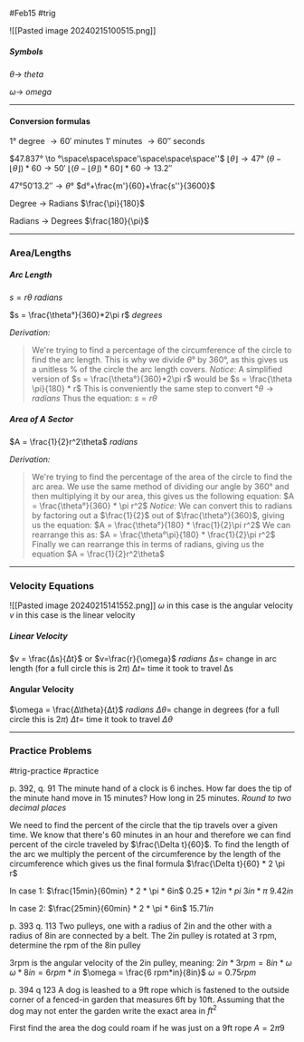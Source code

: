 #Feb15 #trig


![[Pasted image 20240215100515.png]]


##### Symbols
$\theta \to$ *theta*

$\omega \to$ *omega*

---
#### Conversion formulas
$1°$ degree $\to 60'$ minutes
$1'$ minutes $\to 60''$ seconds

$47.837° \to °\space\space\space'\space\space\space''$
$\lfloor\theta\rfloor \to 47°$
$(\theta -\lfloor\theta\rfloor) * 60 \to 50'$
$\lfloor(\theta -\lfloor\theta\rfloor) * 60\rfloor * 60 \to 13.2''$

$47° 50' 13.2'' \to \theta°$
$d°+\frac{m'}{60}+\frac{s''}{3600}$

Degree $\to$ Radians
$\frac{\pi}{180}$

Radians $\to$ Degrees
$\frac{180}{\pi}$

---
### Area/Lengths
##### Arc Length
$s = r\theta$
*radians*

$s = \frac{\theta°}{360}*2\pi r$
*degrees*

*Derivation:*
> We're trying to find a percentage of the circumference of the circle to find the arc length.
> This is why we divide $\theta$° by 360°, as this gives us a unitless % of the circle the arc length covers.
> *Notice*:
> A simplified version of $s = \frac{\theta°}{360}*2\pi r$ would be $s = \frac{\theta \pi}{180} * r$
> This is conveniently the same step to convert $°\theta \to radians$
> Thus the equation: $s = r\theta$

##### Area of A Sector
$A = \frac{1}{2}r^2\theta$
*radians*

*Derivation:*
> We're trying to find the percentage of the area of the circle to find the arc area.
> We use the same method of dividing our angle by 360° and then multiplying it by our area, this gives us the following equation: $A = \frac{\theta°}{360} * \pi r^2$
> *Notice:*
> We can convert this to radians by factoring out a $\frac{1}{2}$ out of $\frac{\theta°}{360}$, giving us the equation:
> $A = \frac{\theta°}{180} * \frac{1}{2}\pi r^2$
> We can rearrange this as:
> $A = \frac{\theta°\pi}{180} * \frac{1}{2}\pi r^2$
> Finally we can rearrange this in terms of radians, giving us the equation
> $A = \frac{1}{2}r^2\theta$

---
### Velocity Equations
![[Pasted image 20240215141552.png]]
$\omega$ in this case is the angular velocity
$v$ in this case is the linear velocity
##### Linear Velocity
$v = \frac{∆s}{∆t}$ or $v=\frac{r}{\omega}$
*radians*
$∆s =$ change in arc length (for a full circle this is $2\pi$)
$∆t =$ time it took to travel ∆s

#### Angular Velocity
$\omega = \frac{∆\theta}{∆t}$
*radians*
$\Delta\theta =$ change in degrees   (for a full circle this is $2\pi$)
$\Delta t =$ time it took to travel $\Delta\theta$


---
### Practice Problems
#trig-practice #practice

p. 392, q. 91
The minute hand of a clock is 6 inches. How far does the tip of the minute hand move in 15 minutes? How long in 25 minutes. *Round to two decimal places*

We need to find the percent of the circle that the tip travels over a given time. We know that there's 60 minutes in an hour and therefore we can find percent of the circle traveled by $\frac{\Delta t}{60}$.
To find the length of the arc we multiply the percent of the circumference by the length of the circumference which gives us the final formula $\frac{\Delta t}{60} * 2 \pi r$

In case 1:
$\frac{15min}{60min} * 2 * \pi * 6in$
$0.25 * 12in * pi$
$3in * \pi$
$9.42in$

In case 2: 
$\frac{25min}{60min} * 2 * \pi * 6in$
$15.71in$

p. 393 q. 113
Two pulleys, one with a radius of 2in and the other with a radius of 8in are connected by a belt.
The 2in pulley is rotated at 3 rpm, determine the rpm of the 8in pulley

3rpm is the angular velocity of the 2in pulley, meaning:
$2in * 3rpm = 8in * \omega$
$\omega * 8in = 6 rpm*in$
$\omega = \frac{6 rpm*in}{8in}$
$\omega = 0.75rpm$

p. 394 q 123
A dog is leashed to a 9ft rope which is fastened to the outside corner of a fenced-in garden that measures 6ft by 10ft. Assuming that the dog may not enter the garden write the exact area in $ft^2$

First find the area the dog could roam if he was just on a 9ft rope
$A = 2\pi 9$
